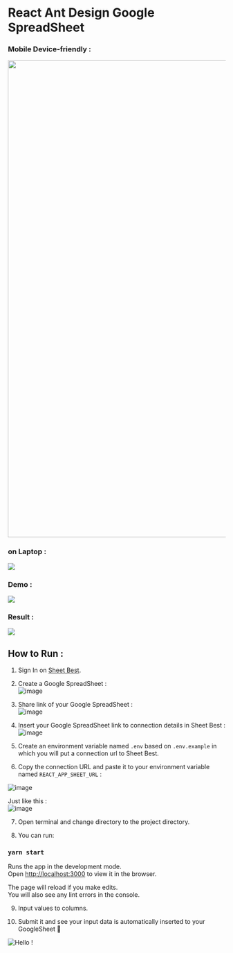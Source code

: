 # React Ant Design Google SpreadSheet

### Mobile Device-friendly :<br/>
<img src="https://i.ibb.co/VV3mKYg/Screen-Shot-2021-04-24-at-13-44-40-iphone12black-portrait.png" width="600px" height="1100px" />

### on Laptop :<br/>
<img src="https://i.ibb.co/KNYW7zk/react-antd-googlesheet-macbookpro13-front.png" />

### Demo :<br/>
<img src="https://i.imgur.com/OpRbExv.png" />

### Result :<br/>
<img src="https://i.imgur.com/xd6J6ch.png" />

## How to Run :

1) Sign In on [Sheet Best](https://sheet.best/).

2) Create a Google SpreadSheet :<br/>
![image](https://user-images.githubusercontent.com/43397636/115831620-0c857d00-a43c-11eb-8865-11b0e6bc148e.png)

3) Share link of your Google SpreadSheet :<br/>
![image](https://user-images.githubusercontent.com/43397636/115831825-4c4c6480-a43c-11eb-965a-4f084ecbfb16.png)

4) Insert your Google SpreadSheet link to connection details in Sheet Best :<br/>
![image](https://user-images.githubusercontent.com/43397636/115832118-b36a1900-a43c-11eb-8178-c8459264f687.png)

5) Create an environment variable named `.env` based on `.env.example` in which you will put a connection url to Sheet Best.

6) Copy the connection URL and paste it to your environment variable named `REACT_APP_SHEET_URL` :

![image](https://user-images.githubusercontent.com/43397636/115832392-0f34a200-a43d-11eb-886d-238693a105cb.png)

Just like this :<br/>
![image](https://user-images.githubusercontent.com/43397636/115832814-8833f980-a43d-11eb-8d7c-4eafb1843fc1.png)

7) Open terminal and change directory to the project directory.

8) You can run:

### `yarn start`

Runs the app in the development mode.\
Open [http://localhost:3000](http://localhost:3000) to view it in the browser.

The page will reload if you make edits.\
You will also see any lint errors in the console.

9) Input values to columns.

10) Submit it and see your input data is automatically inserted to your GoogleSheet 🎉

![Hello !](https://api.visitorbadge.io/api/VisitorHit?user=kevinadhiguna&repo=react-antd-googlesheet&label=thanks%20for%20dropping%20in%20!&labelColor=%23000000&countColor=%23FFFFFF)
